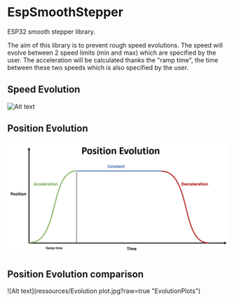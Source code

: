
# EspSmoothStepper 
ESP32 smooth stepper library.

The aim of this library is to prevent rough speed evolutions.
The speed will evolve between 2 speed limits (min and max) which are specified by the user.
The acceleration will be calculated thanks the "ramp time", the time between these two speeds which is also specified by the user.

## Speed Evolution
![Alt text](SmoothStepper-ESP32/ressources/SpeedEvolutionChart.jpg?raw=true "SpeedEvolution")

## Position Evolution
![Alt text](ressources/PositionEvolutionChart.jpg?raw=true "PositionEvolution")

## Position Evolution comparison
![Alt text](ressources/Evolution plot.jpg?raw=true "EvolutionPlots")





